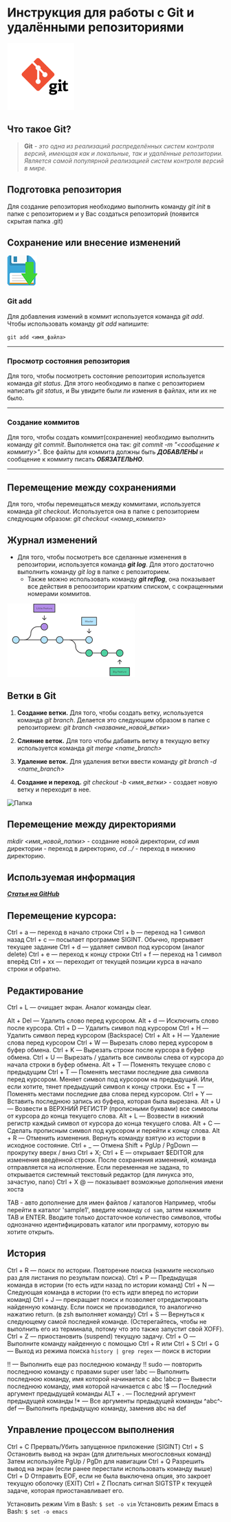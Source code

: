 # Инструкция для работы с Git и удалёнными репозиториями

![Лого](git_logo.png)

## Что такое Git?

>**Git** *- это одна из реализаций распределённых систем контроля версий, имеющая как и локальные, так и удалённые репозитории. Является самой популярной реализацией систем контроля версий в мире.*

## Подготовка репозитория

Для создание репозитория необходимо выполнить команду *git init*  в папке с репозиторием и у Вас создаться репозиторий (появится скрытая папка .git)

## Сохранение или внесение изменений

![Сохранение](save.png)

### Git add

Для добавления измений в коммит используется команда *git add*. Чтобы использовать команду *git add* напишите:

```text
git add <имя_файла>
```

***

### Просмотр состояния репозитория

Для того, чтобы посмотреть состояние репозитория используется команда *git status*. Для этого необходимо в папке с репозиторием написать *git status*, и Вы увидите были ли измения в файлах, или их не было.
***

### Создание коммитов

Для того, чтобы создать коммит(сохранение) необходимо выполнить команду *git commit*. Выполняется она так: *git commit -m "&lt;сообщение к коммиту&gt;"*. Все файлы для коммита должны быть ***ДОБАВЛЕНЫ*** и сообщение к коммиту писать ***ОБЯЗАТЕЛЬНО***.
***

## Перемещение между сохранениями

Для того, чтобы перемещаться между коммитами, используется команда *git checkout*. Используется она в папке с репозиторием следующим образом: *git checkout &lt;номер_коммита&gt;*

## Журнал изменений

- Для того, чтобы посмотреть все сделанные изменения в репозитории, используется команда ***git log***. Для этого достаточно выполнить команду *git log* в папке с репозиторием.
  - Также можно использовать команду ***git reflog***, она показывает все        действия в репоозитории кратким списком, с сокращенными номерами коммитов.

![Ветки](git.png)

## Ветки в Git

1. **Создание ветки.**
Для того, чтобы создать ветку, используется команда *git branch*. Делается это следующим образом в папке с репозиторием: *git branch &lt;название_новой_ветки&gt;*

2. **Слияние веток.**
Для того чтобы дабавить ветку в текущую ветку используется команда *git merge &lt;name_branch&gt;*

3. **Удаление веток.**
Для удаления ветки ввести команду *git branch -d &lt;name_branch&gt;*

4. **Создание и переход.**
*git checkout -b &lt;имя_ветки&gt;* - создает новую ветку и переходит в нее.

![Папка](https://lh5.ggpht.com/Iy2SF6C-E54bW_AwwPfymQ__MqQgx_iPRnVjvsgI0BbXA3FFiJDU6R6EcqXAZQ9iviRT=w170)

## Перемещение между директориями

*mkdir &lt;имя_новой_папки&gt;* - создание новой директории, *cd* имя директории - переход в директорию, *cd ../* - переход в нижнию директорию.

## Используемая информация

 [***Статья на GitHub***](https://docs.github.com/en/get-started/writing-on-github/getting-started-with-writing-and-formatting-on-github/basic-writing-and-formatting-syntax)

## Перемещение курсора:

Ctrl + a — переход в начало строки
Ctrl + b — переход на 1 символ назад 
Ctrl + c — посылает программе SIGINT. Обычно, прерывает текущее задание
Ctrl + d — удаляет символ под курсором (аналог delete)
Ctrl + e — переход к концу строки
Ctrl + f — переход на 1 символ вперёд
Ctrl + xx — переходит от текущей позиции курса в начало строки и обратно.

## Редактирование

Ctrl + L — очищает экран. Аналог команды clear.

Alt + Del — Удалить слово перед курсором.
  Alt + d — Исключить слово после курсора.
 Ctrl + D — Удалить символ под курсором
 Ctrl + H — Удалить символ перед курсором (Backspace)
 Ctrl + Alt + H — Удаление слова перед курсором
 Ctrl + W — Вырезать слово перед курсором в буфер обмена.
 Ctrl + K — Вырезать строки после курсора в буфер обмена.
 Ctrl + U — Вырезать / удалить все символы слева от курсора до начала строки  в буфер обмена.
  Alt + T — Поменять текущее слово с предыдущим
 Ctrl + T — Поменять местами последние два символа перед курсором. Меняет символ под курсором на предыдущий. Или, если хотите, тянет предыдущий символ к концу строки. 
 Esc + T — Поменять местами последние два слова перед курсором.
 Ctrl + Y — Вставить последнюю запись из буфера, которая была вырезана.
  Alt + U — Возвести в ВЕРХНИЙ РЕГИСТР (прописными буквами) все символы от курсора до конца текущего слова.
  Alt + L — Возвести в нижний регистр каждый символ от курсора до конца текущего слова.
  Alt + C — Сделать прописным символ под курсором и перейти к концу слова.
  Alt + R — Отменить изменения. Вернуть команду взятую из истории в исходное состояние.
 Ctrl + _ — Отмена
 Shift + PgUp / PgDown — прокрутку вверх / вниз
Ctrl + X; Ctrl + E — открывает $EDITOR для изменения введённой строки. После сохранения изменений, команда отправляется на исполнение. Если переменная не задана, то открывается системный текстовый редактор (для линукса это, зачастую, nano)
Ctrl + X @ — показывает возможные дополнения имени хоста

TAB - авто дополнение для имен файлов / каталогов
Например, чтобы перейти в каталог 'sample1', введите команду ```cd sam```, затем нажмите TAB и ENTER. Вводите только достаточное количество символов, чтобы однозначно идентифицировать каталог или программу, которую вы хотите открыть.

## История
Ctrl + R — поиск по истории. Повторение поиска (нажмите несколько раз для листания по результам поиска).
Ctrl + P — Предыдущая команда в истории (то есть идти назад по истории команд)
Ctrl + N — Следующая команда в истории (то есть идти вперед по истории команд)
Ctrl + J — прекращает поиск и позволяет отредактировать найденную команду. Если поиск не производился, то аналогично нажатию return. (в zsh выполняет команду)
Ctrl + S — Вернуться к следующему самой последней команде. (Остерегайтесь, чтобы не выполнить его из терминала, потому что это также запустит свой XOFF).
Ctrl + Z — приостановить (suspend) текущую задачу.
Ctrl + O — Выполните команду найденную с помощью Ctrl + R или Ctrl + S
Ctrl + G — Выход из режима поиска
```history | grep regex``` — поиск в истории

!!          — Выполнить еще раз последнюю команду
!! sudo — повторить последнюю команду с правами super user
!abc    — Выполнить последнюю команду, имя которой начинается с abc
!abc:p  — Вывести последнюю команду, имя которой начинается с abc 
!$      — Последний аргумент предыдущей команды
ALT + . — Последний аргумент предыдущей команды
!*      — Все аргументы предыдущей команды
^abc­^­def — Выполнить предыдущую команду, заменив abc на def

## Управление процессом выполнения
Ctrl + C  Прервать/Убить запущенное приложение (SIGINT)
Ctrl + S Остановить вывод на экран (для длительных многословных команд)
             Затем используйте PgUp / PgDn для навигации
  Ctrl + Q Разрешить вывод на экран (если ранее перестали использовать команду выше)
  Ctrl + D Отправить EOF, если не была выключена опция, это закроет текущую оболочку (EXIT)
  Ctrl + Z Послать сигнал SIGTSTP к текущей задаче, которая приостанавливает его.


Установить режим Vim в Bash:
```$ set -o vim```
Установить режим Emacs в Bash:
```$ set -o emacs```
